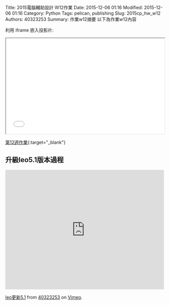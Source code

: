 Title: 2015電腦輔助設計 W12作業
Date: 2015-12-06 01:16
Modified: 2015-12-06 01:16
Category: Python
Tags: pelican, publishing
Slug: 2015cp_hw_w12
Authors: 40323253
Summary: 作業w12摘要
以下為作業w12內容

利用 iframe 嵌入投影片:

<iframe src="simplest12.html" width="500" height="300"></iframe>

[第12週作業](simplest11.html){:target="_blank"}

<h2>升級leo5.1版本過程</h2>
<iframe src="https://player.vimeo.com/video/149499000" width="500" height="375" frameborder="0" webkitallowfullscreen mozallowfullscreen allowfullscreen></iframe> <p><a href="https://vimeo.com/149499000">leo更新5.1</a> from <a href="https://vimeo.com/user44939680">40323253</a> on <a href="https://vimeo.com">Vimeo</a>.</p>